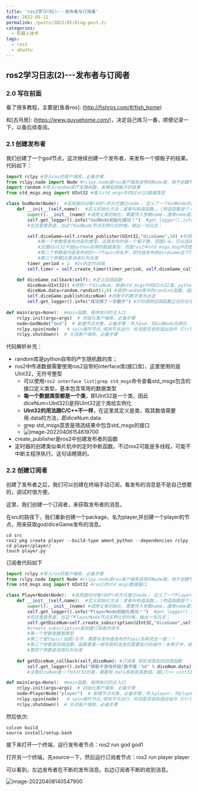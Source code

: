 ```yaml
---
title: 'ros2学习(02)---发布者与订阅者'
date: 2022-05-11
permalink: /posts/2022/05/blog-post-2/
categories:
  - 机器人技术
tags:
  - ros2
  - ubuntu
---
```

## ros2学习日志(2)---发布者与订阅者

### 2.0 写在前面

看了很多教程，主要是[鱼香ros]: (http://fishros.com/#/fish_home)

和[古月居]: (https://www.guyuehome.com/)，决定自己练习一番，顺便记录一下，以备后续查阅。

### 2.1 创建发布者

我们创建了一个god节点，这次继续创建一个发布者，来发布一个掷骰子的结果。代码如下：

```python
import rclpy #导入ros的客户端库，必备步骤
from rclpy.node import Node #rclpy.node是ros客户端库自带的Node类，用于创建节点
import random #导入random库产生随机数，来模拟掷骰子的结果
from std_msgs.msg import UInt32 #插入std_msgs中的UInt32数据类型

class GodNode(Node):  #采用面向对象(OOP)的方式建立node； 定义了一个GodNode的类，继承rclpy.node中的Node；
    def __init__(self,name):  #定义初始化方法；或者叫构造函数。。(构造函数是个人的理解，源自C++)
        super().__init__(name) #调用父类初始化，需要传入参数name，通常name是实例化的Node的名称，即节点名字；比如本例子中节点名字是 God
        self.get_logger().info("GodNode初始化成功！")  #get_logger().info是rclpy.node中的方法；
        #在这里意思是，当这个GodNode节点实例化的时候，输出一句日志；

        self.diceGame=self.create_publisher(UInt32,"diceGame",10) #利用create_publisher命令创建一个发布者
        	#第一个参数是发布内容的类型，这里发布的是一个骰子数，范围1~6，可以选择 Uint32；
        	#注意UInt32不是python自带的数据类型，而是ros2中std_msgs.msg中的数据类型
        	#第二个参数是内容发布到的一个Topic的名字，即内容发布到diceGame这个Topic上，
        	#第三个参数10是消息队列长度
        timer_period = 2  #2s的定时间隔
        self.timer = self.create_timer(timer_period, self.diceGame_callback)  #启动一个定时器，每2s调用一次diceGame_callback函数

    def diceGame_callback(self): #定义回调函数
        diceNum=UInt32() #声明一个diceNum，继承std_msgs中的UInt32类，python中一切皆对象啊
        diceNum.data=random.randint(1,6) #调用random库中的randint函数，返回1~6之间的一个随机int数，即产生1，2，3，4，5，6中随机一个数字
        self.diceGame.publish(diceNum) #将骰子的数字发布出去
        self.get_logger().info("成功掷了一次骰子") #打印调用回调函数之后的日志
        
def main(args=None):  #main函数，程序执行的主入口
    rclpy.init(args=args)  # 初始化客户端库，必备步骤
    node=GodNode("God")  # 新建节点对象，必备步骤；传入God，将GodNode实例化
    rclpy.spin(node)   # spin循环节点,保持节点运行，检测是否收到退出指令（Ctrl+C），必备步骤
    rclpy.shutdown()  # 关闭客户端库，必备步骤
```

代码解析补充：

- random库是python自带的产生随机数的库；
- ros2中传递数据需要使用ros2自带的interface库(接口库)，这里使用的是UInt32，无符号整型
  - 可以使用`ros2 interface list|grep std_msgs`命令查看std_msgs包含的接口定义类型，基本包含常用的数据类型
  - **每一个数据类型都是一个类**，即UInt32是一个类，因此diceNum=UInt32()是将UInt32这个类给实例化
  - **UInt32的用法跟C/C++不一样**，在这里其定义是类，取其数值需要用.data的方法，即diceNum.data
  - grep std_msgs意思是筛选结果中包含std_msgs的接口
  - ![image-20220406154619700](https://s2.loli.net/2022/04/06/SgR4iN6YXrhL9wa.png)
- create_publisher是ros2中创建发布者的函数
- 定时器的创建类似单片机中的定时中断函数。不过ros2可能是多线程，可能不中断主程序执行。这句话瞎猜的。

### 2.2 创建订阅者

创建了发布者之后，我们可以创建在终端手动订阅，看发布的消息是不是自己想要的，调试时很方便。

这里，我们创建一个订阅者，来获取发布者的消息。

在src的路径下，我们重新创建一个package，名为player,并创建一个player的节点，用来获取god/diceGame发布的消息。

```
cd src
ros2 pkg create player --build-type ament_python --dependencies rclpy
cd player/player/
touch player.py
```

订阅者代码如下

```python
import rclpy #导入ros的客户端库，必备步骤
from rclpy.node import Node #rclpy.node是ros客户端库自带的Node类，用于创建节点
from std_msgs.msg import UInt32 #ros2的std_msgs数据接口

class PlayerNode(Node):  #采用面向对象(OOP)的方式建立node； 定义了一个PlayerNode的类，继承rclpy.node中的Node；
    def __init__(self,name):  #定义初始化方法；或者叫构造函数。。(构造函数是个人的理解，源自C++)
        super().__init__(name) #调用父类初始化，需要传入参数name，通常name是实例化的Node的名称，即节点名字；比如本例子中节点名字是 God
        self.get_logger().info("PlayerNode初始化成功！")  #get_logger().info是rclpy.node中的方法；
        #在这里意思是，当这个PlayerNode节点实例化的时候，输出一句日志；
        self.getDiceNum=self.create_subscription(UInt32,"diceGame",self.getDiceNum_callback,10)
        #create_subscription是创建订阅者的命令
        #第一个参数是数据类型
        #第二个是Topic(话题)名字，需要与发布者发布的Topic名称完全一致！！
        #第三个参数是回调函数，函数里面一般写收到消息后需要执行的操作！本例子中，收到消息后，回调getDiceNum_calback函数，将收到的消息显示出来
        #第四个参数是消息队列长度
        
    def getDiceNum_callback(self,diceNum): #订阅者 收到消息后的回调函数 
        self.get_logger().info("掷骰子游戏开始!数字是：%d" % diceNum.data) #将收到的骰子数值显示出来
        #注意diceNum是一个UInt32的类，需要用.data来取到其数值。跟C/C++ uint32用法不一样！

def main(args=None):  #main函数，程序执行的主入口
    rclpy.init(args=args)  # 初始化客户端库，必备步骤
    node=PlayerNode("player")  # 新建节点对象，必备步骤；传入player，将playerNode实例化
    rclpy.spin(node)   # spin循环节点,保持节点运行，检测是否收到退出指令（Ctrl+C），必备步骤
    rclpy.shutdown()  # 关闭客户端库，必备步骤
```

然后依次:

```
colcon build
source install/setup.bash
```

接下来打开一个终端，运行发布者节点：ros2 run god god1

打开另一个终端，先source一下，然后运行订阅者节点：ros2 run player player

可以看到，左边发布者在不断的发布消息。右边订阅者不断的收到消息。

![image-20220408140547900](https://s2.loli.net/2022/04/08/2CnTKt1r9dmbV4G.png)
